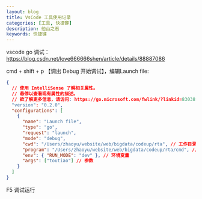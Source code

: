 ```yaml
---
layout: blog
title: VsCode 工具使用记录
categories: [工具, 快捷键]
description: 他山之石
keywords: 快捷键
---
```


vscode go 调试：https://blog.csdn.net/love666666shen/article/details/88887086

cmd + shift + p 【调出 Debug 开始调试】，编辑Launch file:
```json
{
  // 使用 IntelliSense 了解相关属性。
  // 悬停以查看现有属性的描述。
  // 欲了解更多信息，请访问: https://go.microsoft.com/fwlink/?linkid=830387
  "version": "0.2.0",
  "configurations": [
    {
      "name": "Launch file",
      "type": "go",
      "request": "launch",
      "mode": "debug",
      "cwd": "/Users/zhaoyu/website/web/bigdata/codeup/rta", // 工作目录
      "program": "/Users/zhaoyu/website/web/bigdata/codeup/rta/cmd", // 运行文件
      "env": { "RUN_MODE": "dev" }, // 环境变量
      "args": ["toutiao"] // 参数
    }
  ]
}
```

F5 调试运行
